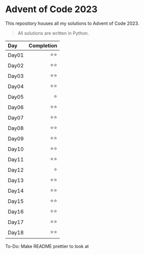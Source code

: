 # Advent of Code 2023
This repository houses all my solutions to Advent of Code 2023.
>All solutions are written in Python.

| Day   | Completion |
| :---  |  ----:   |
| Day01 | ⭐⭐ |
| Day02 | ⭐⭐ |
| Day03 | ⭐⭐ |
| Day04 | ⭐⭐ |
| Day05 | ⭐ |
| Day06 | ⭐⭐ |
| Day07 | ⭐⭐ |
| Day08 | ⭐⭐ |
| Day09 | ⭐⭐ |
| Day10 | ⭐⭐ |
| Day11 | ⭐⭐ |
| Day12 | ⭐ |
| Day13 | ⭐⭐ |
| Day14 | ⭐⭐ |
| Day15 | ⭐⭐ |
| Day16 | ⭐⭐ |
| Day17 | ⭐⭐ |
| Day18 | ⭐⭐ |

To-Do:
Make README prettier to look at

